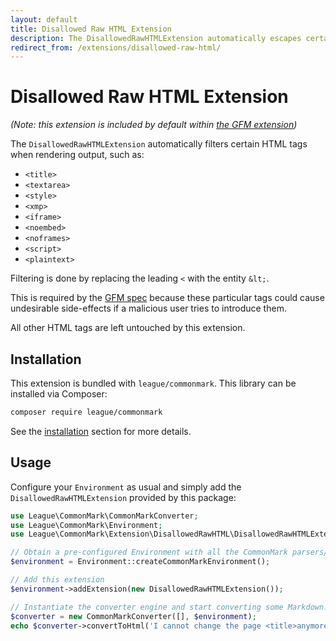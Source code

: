 ```yaml
---
layout: default
title: Disallowed Raw HTML Extension
description: The DisallowedRawHTMLExtension automatically escapes certain HTML tags when rendering raw HTML
redirect_from: /extensions/disallowed-raw-html/
---
```


# Disallowed Raw HTML Extension

_(Note: this extension is included by default within [the GFM extension](/1.5/extensions/github-flavored-markdown/))_

The `DisallowedRawHTMLExtension` automatically filters certain HTML tags when rendering output, such as:

 - `<title>`
 - `<textarea>`
 - `<style>`
 - `<xmp>`
 - `<iframe>`
 - `<noembed>`
 - `<noframes>`
 - `<script>`
 - `<plaintext>`

Filtering is done by replacing the leading `<` with the entity `&lt;`.

This is required by the [GFM spec](https://github.github.com/gfm/#disallowed-raw-html-extension-) because these particular tags could cause undesirable side-effects if a malicious user tries to introduce them.

All other HTML tags are left untouched by this extension.

## Installation

This extension is bundled with `league/commonmark`. This library can be installed via Composer:

~~~bash
composer require league/commonmark
~~~

See the [installation](/1.5/installation/) section for more details.

## Usage

Configure your `Environment` as usual and simply add the `DisallowedRawHTMLExtension` provided by this package:

```php
use League\CommonMark\CommonMarkConverter;
use League\CommonMark\Environment;
use League\CommonMark\Extension\DisallowedRawHTML\DisallowedRawHTMLExtension;

// Obtain a pre-configured Environment with all the CommonMark parsers/renderers ready-to-go
$environment = Environment::createCommonMarkEnvironment();

// Add this extension
$environment->addExtension(new DisallowedRawHTMLExtension());

// Instantiate the converter engine and start converting some Markdown!
$converter = new CommonMarkConverter([], $environment);
echo $converter->convertToHtml('I cannot change the page <title>anymore</title>');
```
